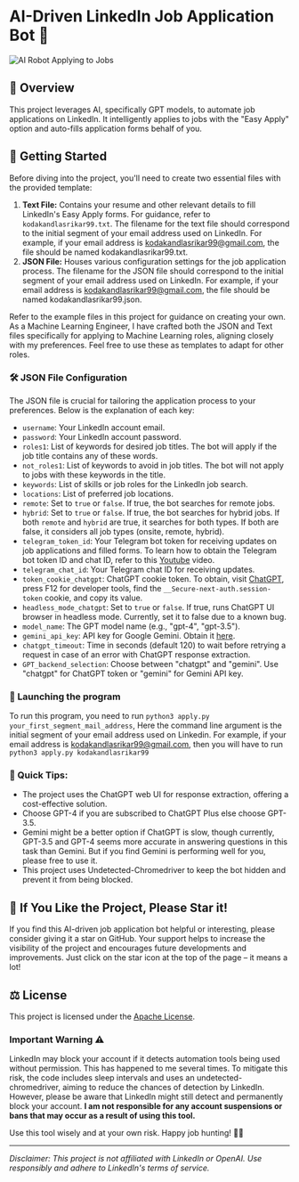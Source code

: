 # AI-Driven LinkedIn Job Application Bot 🤖

![AI Robot Applying to Jobs](https://github.com/srikar-kodakandla/linkedin-easyapply-using-AI/blob/main/image.png)

## 📌 Overview

This project leverages AI, specifically GPT models, to automate job applications on LinkedIn. It intelligently applies to jobs with the "Easy Apply" option and auto-fills application forms behalf of you.

## 🚀 Getting Started

Before diving into the project, you'll need to create two essential files with the provided template:

1. **Text File:** Contains your resume and other relevant details to fill LinkedIn's Easy Apply forms.  For guidance, refer to `kodakandlasrikar99.txt`. The filename for the text file should correspond to the initial segment of your email address used on LinkedIn. For example, if your email address is kodakandlasrikar99@gmail.com, the file should be named kodakandlasrikar99.txt.
2. **JSON File:** Houses various configuration settings for the job application process. The filename for the JSON file should correspond to the initial segment of your email address used on LinkedIn. For example, if your email address is kodakandlasrikar99@gmail.com, the file should be named kodakandlasrikar99.json.

Refer to the example files in this project for guidance on creating your own. As a Machine Learning Engineer, I have crafted both the JSON and Text files specifically for applying to Machine Learning roles, aligning closely with my preferences. Feel free to use these as templates to adapt for other roles.

### 🛠️ JSON File Configuration

The JSON file is crucial for tailoring the application process to your preferences. Below is the explanation of each key:

- `username`: Your LinkedIn account email.
- `password`: Your LinkedIn account password.
- `roles1`: List of keywords for desired job titles. The bot will apply if the job title contains any of these words.
- `not_roles1`: List of keywords to avoid in job titles. The bot will not apply to jobs with these keywords in the title.
- `keywords`: List of skills or job roles for the LinkedIn job search.
- `locations`: List of preferred job locations.
- `remote`: Set to `true` or `false`. If true, the bot searches for remote jobs.
- `hybrid`: Set to `true` or `false`. If true, the bot searches for hybrid jobs. If both `remote` and `hybrid` are true, it searches for both types. If both are false, it considers all job types (onsite, remote, hybrid).
- `telegram_token_id`: Your Telegram bot token for receiving updates on job applications and filled forms. To learn how to obtain the Telegram bot token ID and chat ID, refer to this [Youtube](https://www.youtube.com/watch?v=pqcU979MlcE) video.
- `telegram_chat_id`: Your Telegram chat ID for receiving updates.
- `token_cookie_chatgpt`: ChatGPT cookie token. To obtain, visit [ChatGPT](https://chat.openai.com), press F12 for developer tools, find the `__Secure-next-auth.session-token` cookie, and copy its value.
- `headless_mode_chatgpt`: Set to `true` or `false`. If true, runs ChatGPT UI browser in headless mode. Currently, set it to false due to a known bug.
- `model_name`: The GPT model name (e.g., "gpt-4", "gpt-3.5").
- `gemini_api_key`: API key for Google Gemini. Obtain it [here](https://makersuite.google.com/app/apikey).
- `chatgpt_timeout`: Time in seconds (default 120) to wait before retrying a request in case of an error with ChatGPT response extraction.
- `GPT_backend_selection`: Choose between "chatgpt" and "gemini". Use "chatgpt" for ChatGPT token or "gemini" for Gemini API key.

### 🏁 Launching the program

To run this program, you need to run `python3 apply.py your_first_segment_mail_address`, Here the command line argument is the initial segment of your email address used on Linkedin. For example, if your email address is kodakandlasrikar99@gmail.com, then you will have to run `python3 apply.py kodakandlasrikar99`

### 🚀 Quick Tips:


- The project uses the ChatGPT web UI for response extraction, offering a cost-effective solution.
- Choose GPT-4 if you are subscribed to ChatGPT Plus else choose GPT-3.5.
- Gemini might be a better option if ChatGPT is slow, though currently, GPT-3.5 and GPT-4 seems more accurate in answering questions in this task than Gemini. But if you find Gemini is performing well for you, please free to use it.
- This project uses Undetected-Chromedriver to keep the bot hidden and prevent it from being blocked.

## 🌟 If You Like the Project, Please Star it!

If you find this AI-driven job application bot helpful or interesting, please consider giving it a star on GitHub. Your support helps to increase the visibility of the project and encourages future developments and improvements. Just click on the star icon at the top of the page – it means a lot!

## ⚖️ License

This project is licensed under the [Apache License](LICENSE).

### Important Warning ⚠️

LinkedIn may block your account if it detects automation tools being used without permission. This has happened to me several times. To mitigate this risk, the code includes sleep intervals and uses an undetected-chromedriver, aiming to reduce the chances of detection by LinkedIn. However, please be aware that LinkedIn might still detect and permanently block your account. **I am not responsible for any account suspensions or bans that may occur as a result of using this tool.**

Use this tool wisely and at your own risk. Happy job hunting! 🎯🤖

---
*Disclaimer: This project is not affiliated with LinkedIn or OpenAI. Use responsibly and adhere to LinkedIn's terms of service.*
